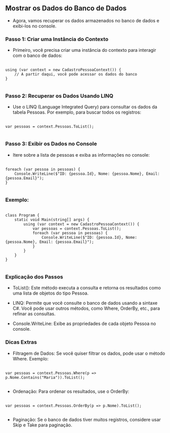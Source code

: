 ## Mostrar os Dados do Banco de Dados
<ul><li>Agora, vamos recuperar os dados armazenados no banco de dados e exibi-los no console.</li></ul>

### Passo 1: Criar uma Instância do Contexto
<ul><li>Primeiro, você precisa criar uma instância do contexto para interagir com o banco de dados:</li></ul>

<pre>
    <code>
using (var context = new CadastroPessoaContext()) {
    // A partir daqui, você pode acessar os dados do banco
}
    </code>
</pre>

### Passo 2: Recuperar os Dados Usando LINQ
<ul><li>Use o LINQ (Language Integrated Query) para consultar os dados da tabela Pessoas. Por exemplo, para buscar todos os registros:</li></ul>

<pre>
    <code>
var pessoas = context.Pessoas.ToList();
    </code>
</pre>

### Passo 3: Exibir os Dados no Console
<ul><li>Itere sobre a lista de pessoas e exiba as informações no console:</li></ul>

<pre>
    <code>
foreach (var pessoa in pessoas) {
    Console.WriteLine($"ID: {pessoa.Id}, Nome: {pessoa.Nome}, Email: {pessoa.Email}");
}
    </code>
</pre>

### Exemplo:

<pre>
    <code>
class Program {
    static void Main(string[] args) {
        using (var context = new CadastroPessoaContext()) {
            var pessoas = context.Pessoas.ToList();
            foreach (var pessoa in pessoas) {
                Console.WriteLine($"ID: {pessoa.Id}, Nome: {pessoa.Nome}, Email: {pessoa.Email}");
            }
        }
    }
}
    </code>
</pre>

### Explicação dos Passos

<ul><li>ToList(): Este método executa a consulta e retorna os resultados como uma lista de objetos do tipo Pessoa.</li></ul>
<ul><li>LINQ: Permite que você consulte o banco de dados usando a sintaxe C#. Você pode usar outros métodos, como Where, OrderBy, etc., para refinar as consultas.</li></ul>
<ul><li>Console.WriteLine: Exibe as propriedades de cada objeto Pessoa no console.</li></ul>

### Dicas Extras
<ul><li>Filtragem de Dados: Se você quiser filtrar os dados, pode usar o método Where. Exemplo:</li></ul>

<pre>
    <code>
var pessoas = context.Pessoas.Where(p => p.Nome.Contains("Maria")).ToList();
    </code>
</pre>

<ul><li>Ordenação: Para ordenar os resultados, use o OrderBy:</li></ul>

<Pre>
    <code>
var pessoas = context.Pessoas.OrderBy(p => p.Nome).ToList();
    </code>
</Pre>

<ul><li>Paginação: Se o banco de dados tiver muitos registros, considere usar Skip e Take para paginação.</li></ul>
